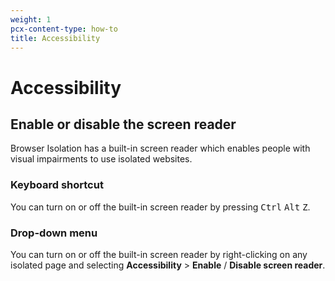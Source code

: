 ```yaml
---
weight: 1
pcx-content-type: how-to
title: Accessibility
---
```


# Accessibility

## Enable or disable the screen reader

Browser Isolation has a built-in screen reader which enables people with visual impairments to use isolated websites.

### Keyboard shortcut

You can turn on or off the built-in screen reader by pressing <kbd>Ctrl</kbd> <kbd>Alt</kbd> <kbd>Z</kbd>.

### Drop-down menu

You can turn on or off the built-in screen reader by right-clicking on any isolated page and selecting **Accessibility** > **Enable** / **Disable screen reader**.
